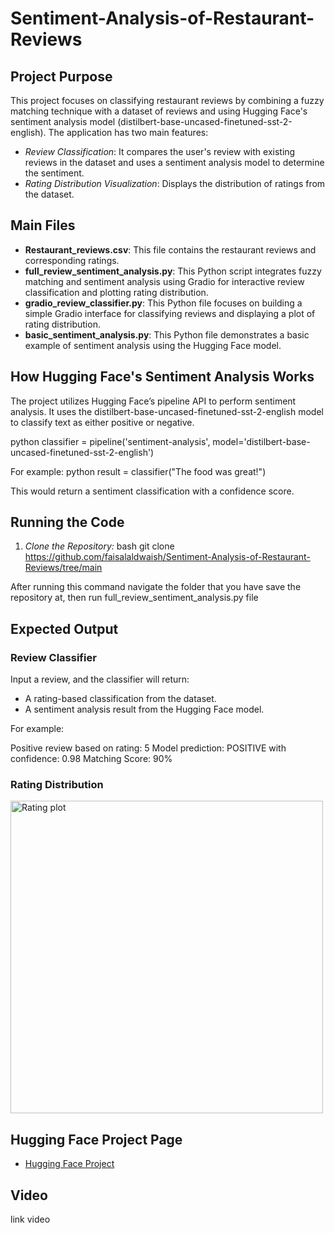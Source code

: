 # Sentiment-Analysis-of-Restaurant-Reviews

## Project Purpose
This project focuses on classifying restaurant reviews by combining a fuzzy matching technique with a dataset of reviews and using Hugging Face's sentiment analysis model (distilbert-base-uncased-finetuned-sst-2-english). The application has two main features:
- *Review Classification*: It compares the user's review with existing reviews in the dataset and uses a sentiment analysis model to determine the sentiment.
- *Rating Distribution Visualization*: Displays the distribution of ratings from the dataset.

## Main Files
- **Restaurant_reviews.csv**: This file contains the restaurant reviews and corresponding ratings.
- **full_review_sentiment_analysis.py**: This Python script integrates fuzzy matching and sentiment analysis using Gradio for interactive review classification and plotting rating distribution.
- **gradio_review_classifier.py**: This Python file focuses on building a simple Gradio interface for classifying reviews and displaying a plot of rating distribution.
- **basic_sentiment_analysis.py**: This Python file demonstrates a basic example of sentiment analysis using the Hugging Face model.

## How Hugging Face's Sentiment Analysis Works
The project utilizes Hugging Face’s pipeline API to perform sentiment analysis. It uses the distilbert-base-uncased-finetuned-sst-2-english model to classify text as either positive or negative.

python
classifier = pipeline('sentiment-analysis', model='distilbert-base-uncased-finetuned-sst-2-english')


For example:
python
result = classifier("The food was great!")


This would return a sentiment classification with a confidence score.

## Running the Code

1. *Clone the Repository:*
   bash
   git clone <https://github.com/faisalaldwaish/Sentiment-Analysis-of-Restaurant-Reviews/tree/main>
   
   
   
 After running this command navigate the folder that you have save the repository at, then run full_review_sentiment_analysis.py file

## Expected Output

### Review Classifier
Input a review, and the classifier will return:
- A rating-based classification from the dataset.
- A sentiment analysis result from the Hugging Face model.
  
For example:

Positive review based on rating: 5
Model prediction: POSITIVE with confidence: 0.98
Matching Score: 90%


### Rating Distribution
<img src="https://github.com/user-attachments/assets/33d4a290-f0af-4a68-be80-4dfb06a842db" alt="Rating plot" width="500"/>

## Hugging Face Project Page

- [Hugging Face Project](https://huggingface.co/spaces/Faisalaldwaish1/Sentiment-Analysis-of-Restaurant-Reviews)

## Video 
link video
